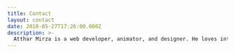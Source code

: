 ```yaml
---
title: Contact
layout: contact
date: 2018-05-27T17:26:00.000Z
description: >-
  Atthar Mirza is a web developer, animator, and designer. He loves interactive graphics, digital modeling, and making pixels move because they extract the images in his brain and bring them to life. He currently works at The Washington Post, and has been creating work under the brand The Sitting Hun since 2012. Thankfully, the Mayans were wrong – he was just getting started.
---
```


